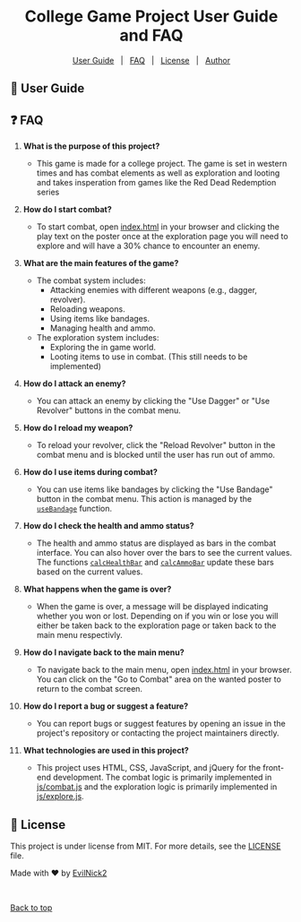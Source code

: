 <h1 align="center">College Game Project User Guide and FAQ</h1>

<p align="center">
	<a href="#dart-user-guide">User Guide</a> &#xa0; | &#xa0; 
	<a href="#question-faq">FAQ</a> &#xa0; | &#xa0;
	<a href="#memo-license">License</a> &#xa0; | &#xa0;
	<a href="https://github.com/EvilNick2" target="_blank">Author</a>
</p>

## :dart: User Guide ##

## :question: FAQ ##

1. **What is the purpose of this project?**
   - This game is made for a college project. The game is set in western times and has combat elements as well as exploration and looting and takes insperation from games like the Red Dead Redemption series

2. **How do I start combat?**
   - To start combat, open [index.html](index.html) in your browser and clicking the play text on the poster once at the exploration page you will need to explore and will have a 30% chance to encounter an enemy. 

3. **What are the main features of the game?**
   - The combat system includes:
     - Attacking enemies with different weapons (e.g., dagger, revolver).
     - Reloading weapons.
     - Using items like bandages.
     - Managing health and ammo.
   - The exploration system includes:
     - Exploring the in game world.
     - Looting items to use in combat. (This still needs to be implemented)

4. **How do I attack an enemy?**
   - You can attack an enemy by clicking the "Use Dagger" or "Use Revolver" buttons in the combat menu.

5. **How do I reload my weapon?**
   - To reload your revolver, click the "Reload Revolver" button in the combat menu and is blocked until the user has run out of ammo.

6. **How do I use items during combat?**
   - You can use items like bandages by clicking the "Use Bandage" button in the combat menu. This action is managed by the [`useBandage`](js/combat.js) function.

7. **How do I check the health and ammo status?**
   - The health and ammo status are displayed as bars in the combat interface. You can also hover over the bars to see the current values. The functions [`calcHealthBar`](js/combat.js) and [`calcAmmoBar`](js/combat.js) update these bars based on the current values.

8. **What happens when the game is over?**
   - When the game is over, a message will be displayed indicating whether you won or lost. Depending on if you win or lose you will either be taken back to the exploration page or taken back to the main menu respectivly.

9. **How do I navigate back to the main menu?**
    - To navigate back to the main menu, open [index.html](index.html) in your browser. You can click on the "Go to Combat" area on the wanted poster to return to the combat screen.

10. **How do I report a bug or suggest a feature?**
    - You can report bugs or suggest features by opening an issue in the project's repository or contacting the project maintainers directly.

11. **What technologies are used in this project?**
    - This project uses HTML, CSS, JavaScript, and jQuery for the front-end development. The combat logic is primarily implemented in [js/combat.js](js/combat.js) and the exploration logic is primarily implemented in [js/explore.js](js/explore.js).

## :memo: License ##

This project is under license from MIT. For more details, see the [LICENSE](LICENSE.md) file.


Made with :heart: by <a href="https://github.com/EvilNick2" target="_blank">EvilNick2</a>

&#xa0;

<a href="#top">Back to top</a>